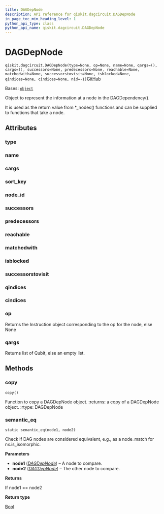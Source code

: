 ```yaml
---
title: DAGDepNode
description: API reference for qiskit.dagcircuit.DAGDepNode
in_page_toc_min_heading_level: 1
python_api_type: class
python_api_name: qiskit.dagcircuit.DAGDepNode
---
```


# DAGDepNode

<span id="qiskit.dagcircuit.DAGDepNode" />

`qiskit.dagcircuit.DAGDepNode(type=None, op=None, name=None, qargs=(), cargs=(), successors=None, predecessors=None, reachable=None, matchedwith=None, successorstovisit=None, isblocked=None, qindices=None, cindices=None, nid=-1)`[GitHub](https://github.com/qiskit/qiskit/tree/main/qiskit/dagcircuit/dagdepnode.py "view source code")

Bases: [`object`](https://docs.python.org/3/library/functions.html#object "(in Python v3.12)")

Object to represent the information at a node in the DAGDependency().

It is used as the return value from \*\_nodes() functions and can be supplied to functions that take a node.

## Attributes

<span id="qiskit.dagcircuit.DAGDepNode.type" />

### type

<span id="qiskit.dagcircuit.DAGDepNode.name" />

### name

<span id="qiskit.dagcircuit.DAGDepNode.cargs" />

### cargs

<span id="qiskit.dagcircuit.DAGDepNode.sort_key" />

### sort\_key

<span id="qiskit.dagcircuit.DAGDepNode.node_id" />

### node\_id

<span id="qiskit.dagcircuit.DAGDepNode.successors" />

### successors

<span id="qiskit.dagcircuit.DAGDepNode.predecessors" />

### predecessors

<span id="qiskit.dagcircuit.DAGDepNode.reachable" />

### reachable

<span id="qiskit.dagcircuit.DAGDepNode.matchedwith" />

### matchedwith

<span id="qiskit.dagcircuit.DAGDepNode.isblocked" />

### isblocked

<span id="qiskit.dagcircuit.DAGDepNode.successorstovisit" />

### successorstovisit

<span id="qiskit.dagcircuit.DAGDepNode.qindices" />

### qindices

<span id="qiskit.dagcircuit.DAGDepNode.cindices" />

### cindices

<span id="qiskit.dagcircuit.DAGDepNode.op" />

### op

Returns the Instruction object corresponding to the op for the node, else None

<span id="qiskit.dagcircuit.DAGDepNode.qargs" />

### qargs

Returns list of Qubit, else an empty list.

## Methods

### copy

<span id="qiskit.dagcircuit.DAGDepNode.copy" />

`copy()`

Function to copy a DAGDepNode object. :returns: a copy of a DAGDepNode object. :rtype: DAGDepNode

### semantic\_eq

<span id="qiskit.dagcircuit.DAGDepNode.semantic_eq" />

`static semantic_eq(node1, node2)`

Check if DAG nodes are considered equivalent, e.g., as a node\_match for nx.is\_isomorphic.

**Parameters**

*   **node1** ([*DAGDepNode*](#qiskit.dagcircuit.DAGDepNode "qiskit.dagcircuit.DAGDepNode")) – A node to compare.
*   **node2** ([*DAGDepNode*](#qiskit.dagcircuit.DAGDepNode "qiskit.dagcircuit.DAGDepNode")) – The other node to compare.

**Returns**

If node1 == node2

**Return type**

[Bool](circuit_classical#qiskit.circuit.classical.types.Bool "qiskit.circuit.classical.types.Bool")


